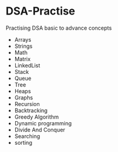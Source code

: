 # DSA-Practise
Practising DSA basic to advance concepts
- Arrays 
- Strings
- Math
- Matrix
- LinkedList
- Stack
- Queue
- Tree
- Heaps
- Graphs
- Recursion
- Backtracking
- Greedy Algorithm
- Dynamic programming
- Divide And Conquer
- Searching
- sorting